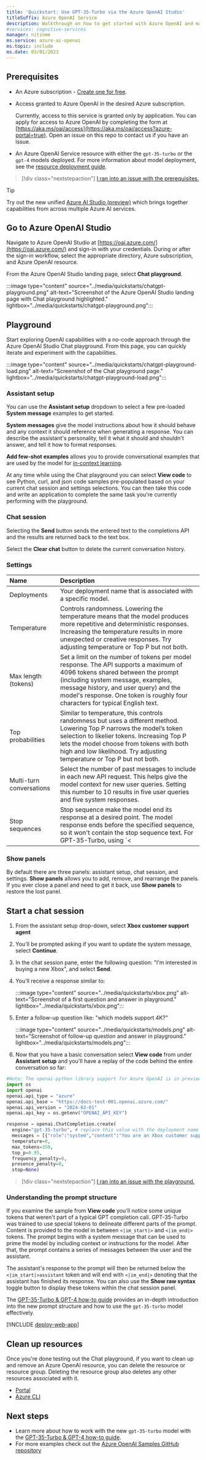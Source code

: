 ```yaml
---
title: 'Quickstart: Use GPT-35-Turbo via the Azure OpenAI Studio'
titleSuffix: Azure OpenAI Service
description: Walkthrough on how to get started with Azure OpenAI and make your first completions call with Azure OpenAI Studio. 
#services: cognitive-services
manager: nitinme
ms.service: azure-ai-openai
ms.topic: include
ms.date: 03/01/2023
---
```


## Prerequisites

- An Azure subscription - [Create one for free](https://azure.microsoft.com/free/cognitive-services?azure-portal=true).
- Access granted to Azure OpenAI in the desired Azure subscription.

    Currently, access to this service is granted only by application. You can apply for access to Azure OpenAI by completing the form at [https://aka.ms/oai/access](https://aka.ms/oai/access?azure-portal=true). Open an issue on this repo to contact us if you have an issue.
- An Azure OpenAI Service resource with either the `gpt-35-turbo` or the `gpt-4` models deployed. For more information about model deployment, see the [resource deployment guide](../how-to/create-resource.md).

> [!div class="nextstepaction"]
> [I ran into an issue with the prerequisites.](https://microsoft.qualtrics.com/jfe/form/SV_0Cl5zkG3CnDjq6O?PLanguage=STUDIO&Pillar=AOAI&Product=Chatgpt&Page=quickstart&Section=Prerequisites)

> [!TIP]
> Try out the new unified [Azure AI Studio (preview)](../../../ai-studio/what-is-ai-studio.md) which brings together capabilities from across multiple Azure AI services.

## Go to Azure OpenAI Studio

Navigate to Azure OpenAI Studio at [https://oai.azure.com/](https://oai.azure.com/) and sign-in with your credentials. During or after the sign-in workflow, select the appropriate directory, Azure subscription, and Azure OpenAI resource.

From the Azure OpenAI Studio landing page, select **Chat playground**.

:::image type="content" source="../media/quickstarts/chatgpt-playground.png" alt-text="Screenshot of the Azure OpenAI Studio landing page with Chat playground highlighted." lightbox="../media/quickstarts/chatgpt-playground.png":::

## Playground

Start exploring OpenAI capabilities with a no-code approach through the Azure OpenAI Studio Chat playground. From this page, you can quickly iterate and experiment with the capabilities.

:::image type="content" source="../media/quickstarts/chatgpt-playground-load.png" alt-text="Screenshot of the Chat playground page." lightbox="../media/quickstarts/chatgpt-playground-load.png":::

### Assistant setup

You can use the **Assistant setup** dropdown to select a few pre-loaded **System message** examples to get started.

**System messages** give the model instructions about how it should behave and any context it should reference when generating a response. You can describe the assistant's personality, tell it what it should and shouldn't answer, and tell it how to format responses.

**Add few-shot examples** allows you to provide conversational examples that are used by the model for [in-context learning](../concepts/prompt-engineering.md#basics).

At any time while using the Chat playground you can select **View code** to see Python, curl, and json code samples pre-populated based on your current chat session and settings selections. You can then take this code and write an application to complete the same task you're currently performing with the playground.

### Chat session

Selecting the **Send** button sends the entered text to the completions API and the results are returned back to the text box.

Select the **Clear chat** button to delete the current conversation history.

### Settings

| **Name**            | **Description**   |
|:--------------------|:-------------------------------------------------------------------------------|
| Deployments         | Your deployment name that is associated with a specific model. |
| Temperature         | Controls randomness. Lowering the temperature means that the model produces more repetitive and deterministic responses. Increasing the temperature results in more unexpected or creative responses. Try adjusting temperature or Top P but not both. |
| Max length (tokens) | Set a limit on the number of tokens per model response. The API supports a maximum of 4096 tokens shared between the prompt (including system message, examples, message history, and user query) and the model's response. One token is roughly four characters for typical English text.|
| Top probabilities   | Similar to temperature, this controls randomness but uses a different method. Lowering Top P narrows the model’s token selection to likelier tokens. Increasing Top P lets the model choose from tokens with both high and low likelihood. Try adjusting temperature or Top P but not both.|
| Multi-turn conversations | Select the number of past messages to include in each new API request. This helps give the model context for new user queries. Setting this number to 10 results in five user queries and five system responses.|
| Stop sequences      | Stop sequence make the model end its response at a desired point. The model response ends before the specified sequence, so it won't contain the stop sequence text. For GPT-35-Turbo, using `<|im_end|>` ensures that the model response doesn't generate a follow-up user query. You can include as many as four stop sequences.|

### Show panels

By default there are three panels: assistant setup, chat session, and settings. **Show panels** allows you to add, remove, and rearrange the panels. If you ever close a panel and need to get it back, use **Show panels** to restore the lost panel.

## Start a chat session

1. From the assistant setup drop-down, select **Xbox customer support agent**
2. You'll be prompted asking if you want to update the system message, select **Continue**.
3. In the chat session pane, enter the following question: "I'm interested in buying a new Xbox", and select **Send**.
4. You'll receive a response similar to:

    :::image type="content" source="../media/quickstarts/xbox.png" alt-text="Screenshot of a first question and answer in playground." lightbox="../media/quickstarts/xbox.png":::

5. Enter a follow-up question like: "which models support 4K?"

    :::image type="content" source="../media/quickstarts/models.png" alt-text="Screenshot of follow-up question and answer in playground." lightbox="../media/quickstarts/models.png":::

6. Now that you have a basic conversation select **View code** from under **Assistant setup** and you'll have a replay of the code behind the entire conversation so far:

```python
#Note: The openai-python library support for Azure OpenAI is in preview.
import os
import openai
openai.api_type = "azure"
openai.api_base = "https://docs-test-001.openai.azure.com/"
openai.api_version = "2024-02-01"
openai.api_key = os.getenv("OPENAI_API_KEY")

response = openai.ChatCompletion.create(
  engine="gpt-35-turbo", # replace this value with the deployment name you chose when you deployed the associated model.
  messages = [{"role":"system","content":"You are an Xbox customer support agent whose primary goal is to help users with issues they are experiencing with their Xbox devices. You are friendly and concise. You only provide factual answers to queries, and do not provide answers that are not related to Xbox."},{"role":"user","content":"How much is a PS5?"},{"role":"assistant","content":"I apologize, but I do not have information about the prices of other gaming devices such as the PS5. My primary focus is to assist with issues regarding Xbox devices. Is there a specific issue you are having with your Xbox device that I may be able to help with?"},{"role":"user","content":"I am interested in buying an Xbox?"},{"role":"assistant","content":"Great! There are several Xbox models available in the market, including the Xbox Series X, Xbox Series S, and Xbox One. The Xbox Series X is the latest and most powerful console, while the Xbox Series S is a more affordable option that still offers great performance. The Xbox One is the previous generation console, but it still has a large library of games available to play.\n\nBefore purchasing an Xbox, you may want to consider factors such as your budget, the types of games you want to play, and whether you want to play games in 4K resolution. Once you have decided on a console, you can purchase it from a retailer or directly from the Xbox website. Let me know if you have any other questions or concerns!"},{"role":"user","content":"Which models are 4K?"},{"role":"assistant","content":"Both the Xbox Series X and Xbox One X support 4K resolution gaming. The Xbox Series S, on the other hand, supports up to 1440p resolution gaming, but it can upscale games to 4K. It's worth noting that in order to take advantage of 4K gaming, you'll need a 4K TV or monitor that supports HDR (High Dynamic Range) and HDMI 2.0 or higher."}],
  temperature=0,
  max_tokens=350,
  top_p=0.95,
  frequency_penalty=0,
  presence_penalty=0,
  stop=None)
```

> [!div class="nextstepaction"]
> [I ran into an issue with the playground.](https://microsoft.qualtrics.com/jfe/form/SV_0Cl5zkG3CnDjq6O?PLanguage=STUDIO&Pillar=AOAI&Product=Chatgpt&Page=quickstart&Section=Set-up)

### Understanding the prompt structure

If you examine the sample from **View code** you'll notice some unique tokens that weren't part of a typical GPT completion call. GPT-35-Turbo was trained to use special tokens to delineate different parts of the prompt. Content is provided to the model in between `<|im_start|>` and `<|im_end|>` tokens. The prompt begins with a system message that can be used to prime the model by including context or instructions for the model. After that, the prompt contains a series of messages between the user and the assistant.

The assistant's response to the prompt will then be returned below the `<|im_start|>assistant` token and will end with `<|im_end|>` denoting that the assistant has finished its response. You can also use the **Show raw syntax** toggle button to display these tokens within the chat session panel.

The [GPT-35-Turbo & GPT-4 how-to guide](../how-to/chatgpt.md) provides an in-depth introduction into the new prompt structure and how to use the `gpt-35-turbo` model effectively.

[!INCLUDE [deploy-web-app](deploy-web-app.md)]

## Clean up resources

Once you're done testing out the Chat playground, if you want to clean up and remove an Azure OpenAI resource, you can delete the resource or resource group. Deleting the resource group also deletes any other resources associated with it.

- [Portal](../../multi-service-resource.md?pivots=azportal#clean-up-resources)
- [Azure CLI](../../multi-service-resource.md?pivots=azcli#clean-up-resources)

## Next steps

* Learn more about how to work with the new `gpt-35-turbo` model with the [GPT-35-Turbo & GPT-4 how-to guide](../how-to/chatgpt.md).
* For more examples check out the [Azure OpenAI Samples GitHub repository](https://aka.ms/AOAICodeSamples)
